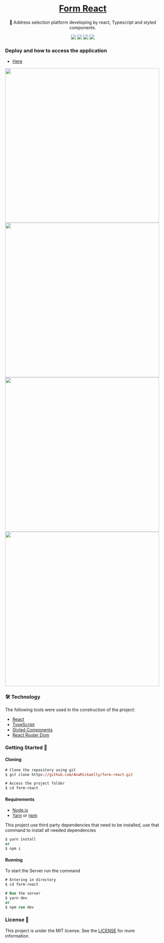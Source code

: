 <h1 align="center">
    <a href="#">Form React</a>
</h1>
<p align="center">🚀 Address selection platform developing by react, Typescript and styled components.
</p>
<p align="center">
  <img src="https://img.shields.io/static/v1?label=react&message=interface&color=blue&style=for-the-badge&logo=react"/>
  <img src="https://img.shields.io/static/v1?label=vercel&message=deploy&color=blue&style=for-the-badge&logo=vercel"/>
  <img src="http://img.shields.io/static/v1?label=License&message=MIT&color=green&style=for-the-badge"/>
  <img src="http://img.shields.io/static/v1?label=STATUS&message=EM%20PRODUCAO&color=RED&style=for-the-badge"/>
</p>

### Deploy and how to access the application

* [Here](https://form-react-test.vercel.app/)

<img width="500" src=".github/img0.png" />
<img width="500" src=".github/img1.png" />
<img width="500" src=".github/img2.png" />
<img width="500" src=".github/img3.png" />

### 🛠 Technology

The following tools were used in the construction of the project:

- [React](https://pt-br.reactjs.org/)
- [TypeScript](https://www.typescriptlang.org/)
- [Styled Components](https://styled-components.com/)
- [React Router Dom](https://v5.reactrouter.com/web/guides/quick-start)

### Getting Started 🚀

#### Cloning

```ps
# Clone the repository using git
$ git clone https://github.com/AnaMickaelly/form-react.git

# Access the project folder
$ cd form-react
```

#### Requirements

- [Node.js](https://nodejs.org/en/)
- [Yarn](https://yarnpkg.com/) or [npm](https://www.npmjs.com/)

This project use third party dependencies that need to be installed, use that command to install all needed dependencies

```ps
$ yarn install
or
$ npm i
```

#### Running

To start the Server run the command

```ps
# Entering in directory
$ cd form-react

# Run the server
$ yarn dev
or
$ npm run dev
```

### License 📝

This project is under the MIT license. See the [LICENSE](https://github.com/AnaMickaelly/form-react/blob/master/LICENSE) for more information.
